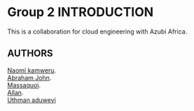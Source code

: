 # Group 2  INTRODUCTION 
This is a collaboration for cloud engineering with Azubi Africa.
## AUTHORS 
[Naomi kamweru](https://github.com/Kamwerunaomi).<br>
[Abraham John](https://github.com/Jabrahamjohn).<br>
[Massaquoi](https://github.com/Massaquoi716).<br>
[Allan](https://github.com/krop1212).<br>
[Uthman aduweyi](https://github.com/uthman007)

